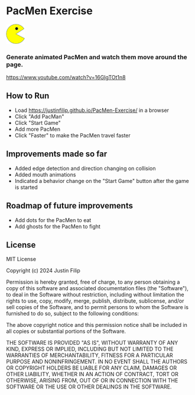 # PacMen Exercise

<img style="width: 50px;" src="images/PacMan1.png">

### Generate animated PacMen and watch them move around the page.

https://www.youtube.com/watch?v=16GIgTOt1n8

## How to Run
- Load https://justinfilip.github.io/PacMen-Exercise/ in a browser
- Click "Add PacMan"
- Click "Start Game"
- Add more PacMen
- Click "Faster" to make the PacMen travel faster

## Improvements made so far

- Added edge detection and direction changing on collision
- Added mouth animations
- Indicated a behavior change on the "Start Game" button after the game is started

## Roadmap of future improvements
- Add dots for the PacMen to eat
- Add ghosts for the PacMen to fight

## License
MIT License

Copyright (c) 2024 Justin Filip

Permission is hereby granted, free of charge, to any person obtaining a copy
of this software and associated documentation files (the "Software"), to deal
in the Software without restriction, including without limitation the rights
to use, copy, modify, merge, publish, distribute, sublicense, and/or sell
copies of the Software, and to permit persons to whom the Software is
furnished to do so, subject to the following conditions:

The above copyright notice and this permission notice shall be included in all
copies or substantial portions of the Software.

THE SOFTWARE IS PROVIDED "AS IS", WITHOUT WARRANTY OF ANY KIND, EXPRESS OR
IMPLIED, INCLUDING BUT NOT LIMITED TO THE WARRANTIES OF MERCHANTABILITY,
FITNESS FOR A PARTICULAR PURPOSE AND NONINFRINGEMENT. IN NO EVENT SHALL THE
AUTHORS OR COPYRIGHT HOLDERS BE LIABLE FOR ANY CLAIM, DAMAGES OR OTHER
LIABILITY, WHETHER IN AN ACTION OF CONTRACT, TORT OR OTHERWISE, ARISING FROM,
OUT OF OR IN CONNECTION WITH THE SOFTWARE OR THE USE OR OTHER DEALINGS IN THE
SOFTWARE.
